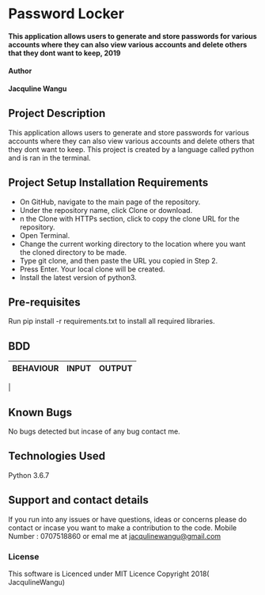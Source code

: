 # Password Locker
#### This application allows users to generate and store passwords for various accounts where they can also view various accounts and delete others that they dont want to keep, 2019
#### Author
**Jacquline Wangu**
## Project Description
This application allows users to generate and store passwords for various accounts where they can also view various accounts and delete others that they dont want to keep. This project is created by a language called python and is ran in the terminal.
## Project Setup Installation Requirements
* On GitHub, navigate to the main page of the repository.
* Under the repository name, click Clone or download.
* n the Clone with HTTPs section, click to copy the clone URL for the repository.
* Open Terminal.
* Change the current working directory to the location where you want the cloned directory to be made.
* Type git clone, and then paste the URL you copied in Step 2.
* Press Enter. Your local clone will be created.
* Install the latest version of python3.

## Pre-requisites
Run pip install -r requirements.txt to install all required libraries.

## BDD
|  BEHAVIOUR                                      | INPUT                            |      OUTPUT                          |
|-------------------------------------------------|----------------------------------|--------------------------------------|
| 
## Known Bugs
No bugs detected but incase of any bug contact me.

## Technologies Used
Python 3.6.7

## Support and contact details
If you run into any issues or have questions, ideas or concerns please do contact or incase you want to make a contribution to the code.
Mobile Number : 0707518860
or emal me at jacqulinewangu@gmail.com

### License
This software is Licenced under MIT Licence Copyright 2018( JacqulineWangu)
  
